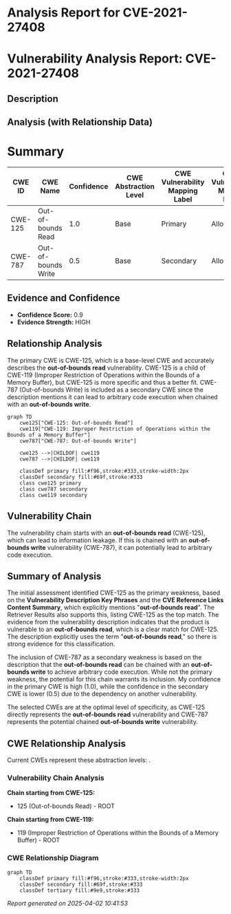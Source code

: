 # Analysis Report for CVE-2021-27408

# Vulnerability Analysis Report: CVE-2021-27408

## Description



## Analysis (with Relationship Data)

# Summary
| CWE ID | CWE Name | Confidence | CWE Abstraction Level | CWE Vulnerability Mapping Label | CWE-Vulnerability Mapping Notes |
|---|---|---|---|---|---|
| CWE-125 | Out-of-bounds Read | 1.0 | Base | Primary | Allowed |
| CWE-787 | Out-of-bounds Write | 0.5 | Base | Secondary | Allowed |

## Evidence and Confidence

*   **Confidence Score:** 0.9
*   **Evidence Strength:** HIGH

## Relationship Analysis
The primary CWE is CWE-125, which is a base-level CWE and accurately describes the **out-of-bounds read** vulnerability. CWE-125 is a child of CWE-119 (Improper Restriction of Operations within the Bounds of a Memory Buffer), but CWE-125 is more specific and thus a better fit. CWE-787 (Out-of-bounds Write) is included as a secondary CWE since the description mentions it can lead to arbitrary code execution when chained with an **out-of-bounds write**.

```mermaid
graph TD
    cwe125["CWE-125: Out-of-bounds Read"]
    cwe119["CWE-119: Improper Restriction of Operations within the Bounds of a Memory Buffer"]
    cwe787["CWE-787: Out-of-bounds Write"]

    cwe125 -->|CHILDOF| cwe119
    cwe787 -->|CHILDOF| cwe119
    
    classDef primary fill:#f96,stroke:#333,stroke-width:2px
    classDef secondary fill:#69f,stroke:#333
    class cwe125 primary
    class cwe787 secondary
    class cwe119 secondary
```

## Vulnerability Chain
The vulnerability chain starts with an **out-of-bounds read** (CWE-125), which can lead to information leakage. If this is chained with an **out-of-bounds write** vulnerability (CWE-787), it can potentially lead to arbitrary code execution.

## Summary of Analysis
The initial assessment identified CWE-125 as the primary weakness, based on the **Vulnerability Description Key Phrases** and the **CVE Reference Links Content Summary**, which explicitly mentions "**out-of-bounds read**". The Retriever Results also supports this, listing CWE-125 as the top match. The evidence from the vulnerability description indicates that the product is vulnerable to an **out-of-bounds read**, which is a clear match for CWE-125. The description explicitly uses the term "**out-of-bounds read**," so there is strong evidence for this classification.

The inclusion of CWE-787 as a secondary weakness is based on the description that the **out-of-bounds read** can be chained with an **out-of-bounds write** to achieve arbitrary code execution. While not the primary weakness, the potential for this chain warrants its inclusion. My confidence in the primary CWE is high (1.0), while the confidence in the secondary CWE is lower (0.5) due to the dependency on another vulnerability.

The selected CWEs are at the optimal level of specificity, as CWE-125 directly represents the **out-of-bounds read** vulnerability and CWE-787 represents the potential chained **out-of-bounds write** vulnerability.


## CWE Relationship Analysis

Current CWEs represent these abstraction levels: .


### Vulnerability Chain Analysis

**Chain starting from CWE-125:**
- 125 (Out-of-bounds Read) - ROOT


**Chain starting from CWE-119:**
- 119 (Improper Restriction of Operations within the Bounds of a Memory Buffer) - ROOT



### CWE Relationship Diagram

```mermaid
graph TD
    classDef primary fill:#f96,stroke:#333,stroke-width:2px
    classDef secondary fill:#69f,stroke:#333
    classDef tertiary fill:#9e9,stroke:#333
```



*Report generated on 2025-04-02 10:41:53*
